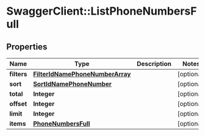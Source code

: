 # SwaggerClient::ListPhoneNumbersFull

## Properties
Name | Type | Description | Notes
------------ | ------------- | ------------- | -------------
**filters** | [**FilterIdNamePhoneNumberArray**](FilterIdNamePhoneNumberArray.md) |  | [optional] 
**sort** | [**SortIdNamePhoneNumber**](SortIdNamePhoneNumber.md) |  | [optional] 
**total** | **Integer** |  | [optional] 
**offset** | **Integer** |  | [optional] 
**limit** | **Integer** |  | [optional] 
**items** | [**PhoneNumbersFull**](PhoneNumbersFull.md) |  | [optional] 


